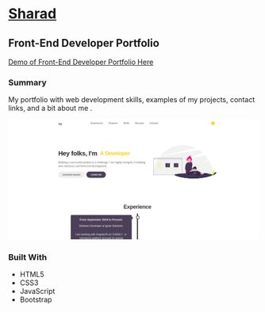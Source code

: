# [Sharad](https://yog9.github.io/portfolio)

## Front-End Developer Portfolio

[Demo of Front-End Developer Portfolio Here](https://yog9.github.io/portfolio)

### Summary

My portfolio with web development skills, examples of my projects, contact links, and a bit about me .

![](/assets/images/portfolio.png)

### Built With

- HTML5
- CSS3
- JavaScript
- Bootstrap
